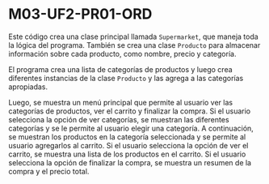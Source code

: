 # M03-UF2-PR01-ORD


Este código crea una clase principal llamada `Supermarket`, que maneja toda la lógica del programa. También se crea una clase `Producto` para almacenar información sobre cada producto, como nombre, precio y categoría.

El programa crea una lista de categorías de productos y luego crea diferentes instancias de la clase `Producto` y las agrega a las categorías apropiadas.

Luego, se muestra un menú principal que permite al usuario ver las categorías de productos, ver el carrito y finalizar la compra. Si el usuario selecciona la opción de ver categorías, se muestran las diferentes categorías y se le permite al usuario elegir una categoría. A continuación, se muestran los productos en la categoría seleccionada y se permite al usuario agregarlos al carrito. Si el usuario selecciona la opción de ver el carrito, se muestra una lista de los productos en el carrito. Si el usuario selecciona la opción de finalizar la compra, se muestra un resumen de la compra y el precio total.

